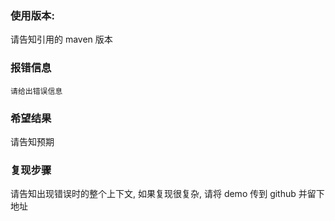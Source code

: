 
### 使用版本:
请告知引用的 maven 版本


### 报错信息
```
请给出错误信息
```


### 希望结果
请告知预期


### 复现步骤
请告知出现错误时的整个上下文, 如果复现很复杂, 请将 demo 传到 github 并留下地址

